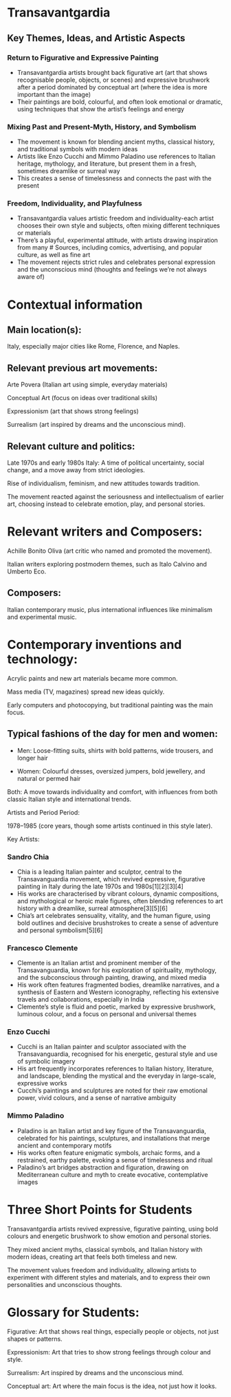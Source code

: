 # Transavantgardia


## Key Themes, Ideas, and Artistic Aspects

### Return to Figurative and Expressive Painting
- Transavantgardia artists brought back figurative art (art that shows recognisable people, objects, or scenes) and expressive brushwork after a period dominated by conceptual art (where the idea is more important than the image)
- Their paintings are bold, colourful, and often look emotional or dramatic, using techniques that show the artist’s feelings and energy

### Mixing Past and Present-Myth, History, and Symbolism
- The movement is known for blending ancient myths, classical history, and traditional symbols with modern ideas
- Artists like Enzo Cucchi and Mimmo Paladino use references to Italian heritage, mythology, and literature, but present them in a fresh, sometimes dreamlike or surreal way
- This creates a sense of timelessness and connects the past with the present

### Freedom, Individuality, and Playfulness
- Transavantgardia values artistic freedom and individuality-each artist chooses their own style and subjects, often mixing different techniques or materials
- There’s a playful, experimental attitude, with artists drawing inspiration from many # Sources, including comics, advertising, and popular culture, as well as fine art
- The movement rejects strict rules and celebrates personal expression and the unconscious mind (thoughts and feelings we’re not always aware of)

# Contextual information
## Main location(s):

Italy, especially major cities like Rome, Florence, and Naples.

## Relevant previous art movements:

Arte Povera (Italian art using simple, everyday materials)

Conceptual Art (focus on ideas over traditional skills)

Expressionism (art that shows strong feelings)

Surrealism (art inspired by dreams and the unconscious mind).

## Relevant culture and politics:

Late 1970s and early 1980s Italy: A time of political uncertainty, social change, and a move away from strict ideologies.

Rise of individualism, feminism, and new attitudes towards tradition.

The movement reacted against the seriousness and intellectualism of earlier art, choosing instead to celebrate emotion, play, and personal stories.

# Relevant writers and Composers:



Achille Bonito Oliva (art critic who named and promoted the movement).

Italian writers exploring postmodern themes, such as Italo Calvino and Umberto Eco.


## Composers:

 Italian contemporary music, plus international influences like minimalism and experimental music.

# Contemporary inventions and technology:


Acrylic paints and new art materials became more common.

Mass media (TV, magazines) spread new ideas quickly.

Early computers and photocopying, but traditional painting was the main focus.

## Typical fashions of the day for men and women:

- Men: Loose-fitting suits, shirts with bold patterns, wide trousers, and longer hair

- Women:  Colourful dresses, oversized jumpers, bold jewellery, and natural or permed hair

Both: A move towards individuality and comfort, with influences from both classic Italian style and international trends.

Artists and Period
Period:

1978–1985 (core years, though some artists continued in this style later).

Key Artists:

### Sandro Chia

- Chia is a leading Italian painter and sculptor, central to the Transavanguardia movement, which revived expressive, figurative painting in Italy during the late 1970s and 1980s[1][2][3][4]
- His works are characterised by vibrant colours, dynamic compositions, and mythological or heroic male figures, often blending references to art history with a dreamlike, surreal atmosphere[3][5][6]
- Chia’s art celebrates sensuality, vitality, and the human figure, using bold outlines and decisive brushstrokes to create a sense of adventure and personal symbolism[5][6]

### Francesco Clemente

- Clemente is an Italian artist and prominent member of the Transavanguardia, known for his exploration of spirituality, mythology, and the subconscious through painting, drawing, and mixed media
- His work often features fragmented bodies, dreamlike narratives, and a synthesis of Eastern and Western iconography, reflecting his extensive travels and collaborations, especially in India
- Clemente’s style is fluid and poetic, marked by expressive brushwork, luminous colour, and a focus on personal and universal themes

### Enzo Cucchi

- Cucchi is an Italian painter and sculptor associated with the Transavanguardia, recognised for his energetic, gestural style and use of symbolic imagery
- His art frequently incorporates references to Italian history, literature, and landscape, blending the mystical and the everyday in large-scale, expressive works
- Cucchi’s paintings and sculptures are noted for their raw emotional power, vivid colours, and a sense of narrative ambiguity

### Mimmo Paladino

- Paladino is an Italian artist and key figure of the Transavanguardia, celebrated for his paintings, sculptures, and installations that merge ancient and contemporary motifs
- His works often feature enigmatic symbols, archaic forms, and a restrained, earthy palette, evoking a sense of timelessness and ritual
- Paladino’s art bridges abstraction and figuration, drawing on Mediterranean culture and myth to create evocative, contemplative images


# Three Short Points for Students
Transavantgardia artists revived expressive, figurative painting, using bold colours and energetic brushwork to show emotion and personal stories.

They mixed ancient myths, classical symbols, and Italian history with modern ideas, creating art that feels both timeless and new.

The movement values freedom and individuality, allowing artists to experiment with different styles and materials, and to express their own personalities and unconscious thoughts.

# Glossary for Students:

Figurative: Art that shows real things, especially people or objects, not just shapes or patterns.

Expressionism: Art that tries to show strong feelings through colour and style.

Surrealism: Art inspired by dreams and the unconscious mind.

Conceptual art: Art where the main focus is the idea, not just how it looks.